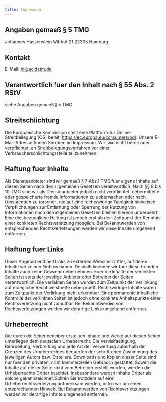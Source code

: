 ```yaml
---
title: Impressum
---
```

## Angaben gemaeß § 5 TMG

Johannes Hassenstein
Witthof 21
22305 Hamburg

## Kontakt

E-Mail: hi@acidatm.de

## Verantwortlich fuer den Inhalt nach § 55 Abs. 2 RStV

siehe Angaben gemaeß § 5 TMG

## Streitschlichtung

Die Europaeische Kommission stellt eine Plattform zur Online-Streitbeilegung (OS) bereit: <a href="https://ec.europa.eu/consumers/odr" target="_blank">https://ec.europa.eu/consumers/odr</a>. Unsere E-Mail-Adresse finden Sie oben im Impressum.
Wir sind nicht bereit oder verpflichtet, an Streitbeilegungsverfahren vor einer Verbraucherschlichtungsstelle teilzunehmen.

## Haftung fuer Inhalte

Als Diensteanbieter sind wir gemaeß § 7 Abs.1 TMG fuer eigene Inhalte auf diesen Seiten nach den allgemeinen Gesetzen verantwortlich. Nach §§ 8 bis 10 TMG sind wir als Diensteanbieter jedoch nicht verpflichtet, uebermittelte oder gespeicherte fremde Informationen zu ueberwachen oder nach Umstaenden zu forschen, die auf eine rechtswidrige Taetigkeit hinweisen.
Verpflichtungen zur Entfernung oder Sperrung der Nutzung von Informationen nach den allgemeinen Gesetzen bleiben hiervon unberuehrt. Eine diesbezuegliche Haftung ist jedoch erst ab dem Zeitpunkt der Kenntnis einer konkreten Rechtsverletzung moeglich. Bei Bekanntwerden von entsprechenden Rechtsverletzungen werden wir diese Inhalte umgehend entfernen.

## Haftung fuer Links

Unser Angebot enthaelt Links zu externen Websites Dritter, auf deren Inhalte wir keinen Einfluss haben. Deshalb koennen wir fuer diese fremden Inhalte auch keine Gewaehr uebernehmen. Fuer die Inhalte der verlinkten Seiten ist stets der jeweilige Anbieter oder Betreiber der Seiten verantwortlich. Die verlinkten Seiten wurden zum Zeitpunkt der Verlinkung auf moegliche Rechtsverstoeße ueberprueft. Rechtswidrige Inhalte waren zum Zeitpunkt der Verlinkung nicht erkennbar.
Eine permanente inhaltliche Kontrolle der verlinkten Seiten ist jedoch ohne konkrete Anhaltspunkte einer Rechtsverletzung nicht zumutbar. Bei Bekanntwerden von Rechtsverletzungen werden wir derartige Links umgehend entfernen.

## Urheberrecht

Die durch die Seitenbetreiber erstellten Inhalte und Werke auf diesen Seiten unterliegen dem deutschen Urheberrecht. Die Vervielfaeltigung, Bearbeitung, Verbreitung und jede Art der Verwertung außerhalb der Grenzen des Urheberrechtes beduerfen der schriftlichen Zustimmung des jeweiligen Autors bzw. Erstellers. Downloads und Kopien dieser Seite sind nur fuer den privaten, nicht kommerziellen Gebrauch gestattet.
Soweit die Inhalte auf dieser Seite nicht vom Betreiber erstellt wurden, werden die Urheberrechte Dritter beachtet. Insbesondere werden Inhalte Dritter als solche gekennzeichnet. Sollten Sie trotzdem auf eine Urheberrechtsverletzung aufmerksam werden, bitten wir um einen entsprechenden Hinweis. Bei Bekanntwerden von Rechtsverletzungen werden wir derartige Inhalte umgehend entfernen.

